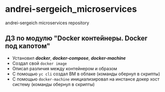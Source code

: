 # andrei-sergeich_microservices
andrei-sergeich microservices repository

## ДЗ по модулю "Docker контейнеры. Docker под капотом"

* Установил ***docker***, ***docker-compose***, ***docker-machine***
* Создал свой ```docker image```
* Описал различия между контейнером и образом
* С помощью ```yc cli``` создал ВМ в облаке (команды обернул в скрипты)
* С помощью ```docker-machine``` инициализировал на инстансе докер хост систему (команды обернул в скрипты)
